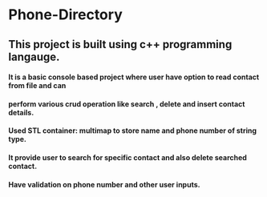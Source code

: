 # Phone-Directory

## This project is built using c++ programming langauge.
#### It is a basic console based project where user have option to read contact from file and can
#### perform various crud operation like search , delete and insert contact details.

#### Used STL container: multimap to store name and phone number of string type.
#### It provide user to search for specific contact and also delete searched contact.
#### Have validation on phone number and other user inputs.
